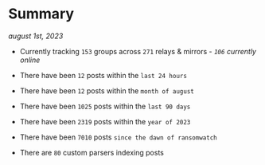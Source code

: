 
# Summary
_august 1st, 2023_

- Currently tracking `153` groups across `271` relays & mirrors - _`106` currently online_

- There have been `12` posts within the `last 24 hours`

- There have been `12` posts within the `month of august`

- There have been `1025` posts within the `last 90 days`

- There have been `2319` posts within the `year of 2023`

- There have been `7010` posts `since the dawn of ransomwatch`

- There are `80` custom parsers indexing posts
